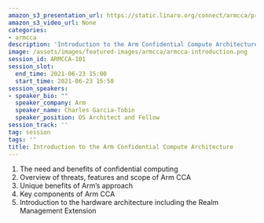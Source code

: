 ```yaml
---
amazon_s3_presentation_url: https://static.linaro.org/connect/armcca/presentations/CCATechEvent-210623-CGT-2.pdf
amazon_s3_video_url: None
categories:
- armcca
description: 'Introduction to the Arm Confidential Compute Architecture'
image: /assets/images/featured-images/armcca/armcca-introduction.png
session_id: ARMCCA-101
session_slot:
  end_time: 2021-06-23 15:00
  start_time: 2021-06-23 15:50
session_speakers:
- speaker_bio: ""
  speaker_company: Arm
  speaker_name: Charles Garcia-Tobin
  speaker_position: OS Architect and Fellow
session_track: ''
tag: session
tags: ''
title: Introduction to the Arm Confidential Compute Architecture
---
```

1. The need and benefits of confidential computing
2. Overview of threats, features and scope of Arm CCA
3. Unique benefits of Arm’s approach
4. Key components of Arm CCA
5. Introduction to the hardware architecture including the Realm Management Extension